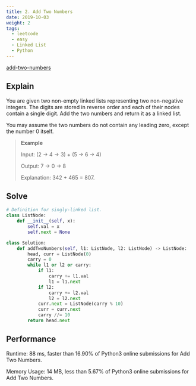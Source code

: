 ```yaml
---
title: 2. Add Two Numbers
date: 2019-10-03
weight: 2
tags:
  - leetcode
  - easy
  - Linked List
  - Python
---
```


[add-two-numbers](https://leetcode.com/problems/add-two-numbers/)

## Explain 

You are given two non-empty linked lists representing two non-negative integers. The digits are stored in reverse order and each of their nodes contain a single digit. Add the two numbers and return it as a linked list.

You may assume the two numbers do not contain any leading zero, except the number 0 itself.

> **Example**
> 
> Input: (2 -> 4 -> 3) + (5 -> 6 -> 4)
> 
> Output: 7 -> 0 -> 8
> 
> Explanation: 342 + 465 = 807.


## Solve

``` python
# Definition for singly-linked list.
class ListNode:
    def __init__(self, x):
        self.val = x
        self.next = None

class Solution:
    def addTwoNumbers(self, l1: ListNode, l2: ListNode) -> ListNode:
        head, curr = ListNode(0)
        carry = 0
        while l1 or l2 or carry:
            if l1:
                carry += l1.val
                l1 = l1.next
            if l2:
                carry += l2.val
                l2 = l2.next
            curr.next = ListNode(carry % 10)
            curr = curr.next
            carry //= 10
        return head.next
```

## Performance

Runtime: 88 ms, faster than 16.90% of Python3 online submissions for Add Two Numbers.

Memory Usage: 14 MB, less than 5.67% of Python3 online submissions for Add Two Numbers.
